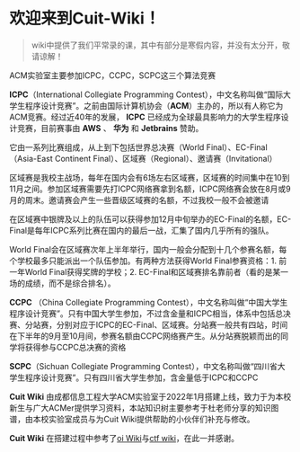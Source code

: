 # 欢迎来到Cuit-Wiki！

> wiki中提供了我们平常录的课，其中有部分是寒假内容，并没有太分开，敬请谅解！

ACM实验室主要参加ICPC，CCPC，SCPC这三个算法竞赛

**ICPC**（International Collegiate Programming Contest），中文名称叫做“国际大学生程序设计竞赛”。之前由国际计算机协会（**ACM**）主办的，所以有人称它为ACM竞赛。经过近40年的发展， **ICPC** 已经成为全球最具影响力的大学生程序设计竞赛，目前赛事由 **AWS** 、 **华为** 和 **Jetbrains** 赞助。

它由一系列比赛组成，从上到下包括世界总决赛（World Final）、EC-Final（Asia-East Continent Final）、区域赛（Regional）、邀请赛（Invitational）

区域赛是我校主战场，每年在国内会有6场左右区域赛，区域赛的时间集中在10到11月之间。参加区域赛需要先打ICPC网络赛拿到名额，ICPC网络赛会放在8月或9月的周末。邀请赛会产生一些晋级区域赛的名额，不过我校一般不会被邀请

在区域赛中银牌及以上的队伍可以获得参加12月中旬举办的EC-Final的名额，EC-Final是每年ICPC系列比赛在国内的最后一战，汇集了国内几乎所有的强队。

World Final会在区域赛次年上半年举行，国内一般会分配到十几个参赛名额，每个学校最多只能派出一个队伍参加。有两种方法获得World Final参赛资格：1. 前一年World Final获得奖牌的学校；2. EC-Final和区域赛排名靠前者（看的是某一场的成绩，而不是综合排名）。

**CCPC** （China Collegiate Programming Contest），中文名称叫做“中国大学生程序设计竞赛”。只有中国大学生参加，不过含金量和ICPC相当，体系中包括总决赛、分站赛，分别对应于ICPC的EC-Final、区域赛。分站赛一般共有四站，时间在下半年的9月至10月间，参赛名额由CCPC网络赛产生。从分站赛脱颖而出的同学将获得参与CCPC总决赛的资格

**SCPC**（Sichuan Collegiate Programming Contest），中文名称叫做“四川省大学生程序设计竞赛”。只有四川省大学生参加，含金量低于ICPC和CCPC

 **Cuit Wiki** 由成都信息工程大学ACM实验室于2022年1月搭建上线，致力于为本校新生与广大ACMer提供学习资料，本站知识树主要参考于杜老师分享的知识图谱，由本校实验室成员与为Cuit Wiki提供帮助的小伙伴们补充与修改。

 **Cuit Wiki** 在搭建过程中参考了[oi Wiki](https://oi-wiki.org/)与[ctf wiki](https://ctf-wiki.org/)，在此一并感谢。
